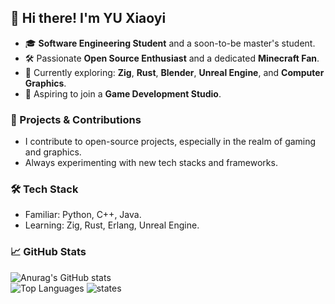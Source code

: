 ## 👋 Hi there! I'm YU Xiaoyi  
- 🎓 **Software Engineering Student** and a soon-to-be master's student.  
- 🛠️ Passionate **Open Source Enthusiast** and a dedicated **Minecraft Fan**.  
- 🌱 Currently exploring: **Zig**, **Rust**, **Blender**, **Unreal Engine**, and **Computer Graphics**.  
- 🎯 Aspiring to join a **Game Development Studio**.  

### 📂 Projects & Contributions  
- I contribute to open-source projects, especially in the realm of gaming and graphics.  
- Always experimenting with new tech stacks and frameworks.  

### 🛠️ Tech Stack  
- Familiar: Python, C++, Java.  
- Learning: Zig, Rust, Erlang, Unreal Engine.  

### 📈 GitHub Stats  
![Anurag's GitHub stats](http://github-profile-summary-cards.vercel.app/api/cards/profile-details?username=CaiNiao-Yi&theme=vision_friendly_dark)  
![Top Languages](http://github-profile-summary-cards.vercel.app/api/cards/repos-per-language?username=CaiNiao-Yi&theme=vision_friendly_dark)
![states](http://github-profile-summary-cards.vercel.app/api/cards/stats?username=CaiNiao-Yi&theme=vision_friendly_dark)
